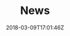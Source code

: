 ---
title: "News"
subtitle: ""
seoTitle: ""
seoDescription: ""
date: 2018-03-09T17:01:46Z
draft: false
menu: "main"
weight: 3
headerimage: "/img/categories/standards.jpg"
---